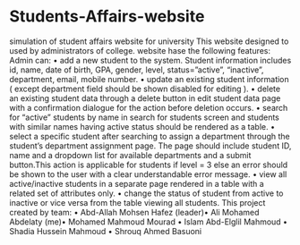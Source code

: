 # Students-Affairs-website
 simulation of student affairs website for university  This website designed to used by administrators of college.  website hase the following features:  Admin can: • add a new student to the system. Student information includes id, name, date of birth, GPA, gender, level, status=”active”, “inactive”, department, email, mobile number. • update an existing student information ( except department field should be shown disabled for editing ). • delete an existing student data through a delete button in edit student data page with a confirmation dialogue for the action before deletion occurs. • search for “active” students by name in search for students screen and students with similar names having active status should be rendered as a table. • select a specific student after searching to assign a department through the student’s department assignment page. The page should include student ID, name and a dropdown list for available departments and a submit button.This action is applicable for students if level = 3 else an error should be shown to the user with a clear understandable error message. • view all active/inactive students in a separate page rendered in a table with a related set of attributes only. • change the status of student from active to inactive or vice versa from the table viewing all students.  This project created by team: • Abd-Allah Mohsen Hafez (leader)• Ali Mohamed Abdelaty (me)• Mohamed Mahmoud Mourad • Islam Abd-Elglil Mahmoud • Shadia Hussein Mahmoud • Shrouq Ahmed Basuoni
